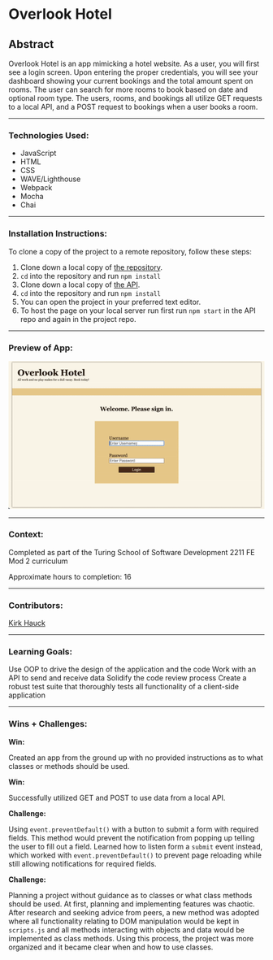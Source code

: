 # Overlook Hotel

## Abstract

Overlook Hotel is an app mimicking a hotel website. As a user, you will first see a login screen. Upon entering the proper credentials, you will see your dashboard showing your current bookings and the total amount spent on rooms. The user can search for more rooms to book based on date and optional room type. The users, rooms, and bookings all utilize GET requests to a local API, and a POST request to bookings when a user books a room.
***

### Technologies Used:
- JavaScript
- HTML
- CSS
- WAVE/Lighthouse
- Webpack
- Mocha
- Chai
***

### Installation Instructions:

To clone a copy of the project to a remote repository, follow these steps:

1. Clone down a local copy of [the repository](https://github.com/kirkhauck/overlook-hotel).
1. `cd` into the repository and run `npm install`
1. Clone down a local copy of [the API](https://github.com/turingschool-examples/overlook-api).
1. `cd` into the repository and run `npm install`
1. You can open the project in your preferred text editor.
1. To host the page on your local server run first run `npm start` in the API repo and again in the project repo.
***

### Preview of App:
![](demo.gif)
***

### Context:

Completed as part of the Turing School of Software Development 2211 FE Mod 2 curriculum

Approximate hours to completion: 16
***

### Contributors:
[Kirk Hauck](https://github.com/kirkhauck)
***

### Learning Goals:

Use OOP to drive the design of the application and the code
Work with an API to send and receive data
Solidify the code review process
Create a robust test suite that thoroughly tests all functionality of a client-side application
***

### Wins + Challenges:

**Win:**

Created an app from the ground up with no provided instructions as to what classes or methods should be used.

**Win:**

Successfully utilized GET and POST to use data from a local API.

**Challenge:**

Using `event.preventDefault()` with a button to submit a form with required fields. This method would prevent the notification from popping up telling the user to fill out a field. Learned how to listen form a `submit` event instead, which worked with `event.preventDefault()` to prevent page reloading while still allowing notifications for required fields.

**Challenge:**

Planning a project without guidance as to classes or what class methods should be used. At first, planning and implementing features was chaotic. After research and seeking advice from peers, a new method was adopted where all functionality relating to DOM manipulation would be kept in `scripts.js` and all methods interacting with objects and data would be implemented as class methods. Using this process, the project was more organized and it became clear when and how to use classes.